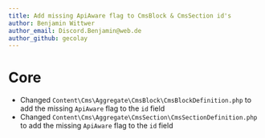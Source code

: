 ```yaml
---
title: Add missing ApiAware flag to CmsBlock & CmsSection id's
author: Benjamin Wittwer
author_email: Discord.Benjamin@web.de
author_github: gecolay
---
```

# Core
* Changed `Content\Cms\Aggregate\CmsBlock\CmsBlockDefinition.php` to add the missing `ApiAware` flag to the `id` field
* Changed `Content\Cms\Aggregate\CmsSection\CmsSectionDefinition.php` to add the missing `ApiAware` flag to the `id` field
